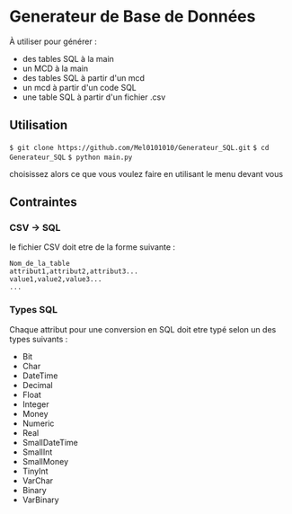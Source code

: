 # Generateur de Base de Données

À utiliser pour générer : 
-  des tables SQL  à la main
- un MCD à la main
- des tables SQL à partir d'un mcd 
- un mcd à partir d'un code SQL 
- une table SQL à partir d'un fichier .csv
## Utilisation 

`$ git clone https://github.com/Mel0101010/Generateur_SQL.git`
`$ cd Generateur_SQL`
`$ python main.py`

choisissez alors ce que vous voulez faire en utilisant le menu devant vous

## Contraintes

###  CSV -> SQL

le fichier CSV doit etre de la forme suivante : 
```csv
Nom_de_la_table
attribut1,attribut2,attribut3...
value1,value2,value3...
...
```
### Types SQL 
Chaque attribut pour une conversion en SQL doit etre typé selon un des types suivants : 

- Bit 
- Char
-  DateTime
-  Decimal
-  Float
-  Integer
-  Money
-  Numeric
-  Real
-  SmallDateTime
-  SmallInt
-  SmallMoney
-  TinyInt
-  VarChar
- Binary 
- VarBinary


